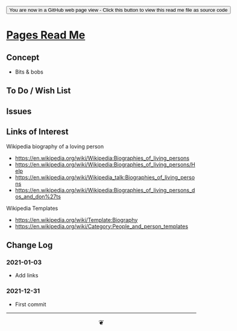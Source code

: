 <span style=display:none; >[You are now in a GitHub source code view - click this link to view Read Me file as a web page]( https://theo-armour.github.io/2021/#pages/README.md  "View file as a web page." ) </span>

<div><input type=button onclick=window.location.href="https://github.com/theo-armour/2021/tree/master/pages/";
value='You are now in a GitHub web page view - Click this button to view this read me file as source code' ></div>


# [Pages Read Me]( https://theo-armour.github.io/2021/#pages/README.md )

<!--@@@
<div style=height:300px;overflow:hidden;width:100%;resize:both; ><iframe src=https://theo-armour.github.io/2021/#pages/README.md height=100% width=100% ></iframe></div>
_Pages_

### Full Screen: [Pages]( https://theo-armour.github.io/2021/pages/README.md )
@@@-->


## Concept

* Bits & bobs

## To Do / Wish List


## Issues


## Links of Interest

Wikipedia biography of a loving person

* https://en.wikipedia.org/wiki/Wikipedia:Biographies_of_living_persons
* https://en.wikipedia.org/wiki/Wikipedia:Biographies_of_living_persons/Help
* https://en.wikipedia.org/wiki/Wikipedia_talk:Biographies_of_living_persons
* https://en.wikipedia.org/wiki/Wikipedia:Biographies_of_living_persons_dos_and_don%27ts

Wikipedia Templates

* https://en.wikipedia.org/wiki/Template:Biography
* https://en.wikipedia.org/wiki/Category:People_and_person_templates

## Change Log

### 2021-01-03

* Add links

### 2021-12-31

* First commit


***

<center title="hello!" ><a href=javascript:window.scrollTo(0,0); style=font-size:2ch;text-decoration:none; > ❦ </a></center>
